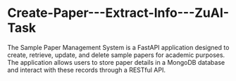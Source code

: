 # Create-Paper---Extract-Info---ZuAI-Task
The Sample Paper Management System is a FastAPI application designed to create, retrieve, update, and delete sample papers for academic purposes. The application allows users to store paper details in a MongoDB database and interact with these records through a RESTful API.
